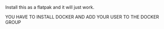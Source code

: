 Install this as a flatpak and it will just work.

YOU HAVE TO INSTALL DOCKER AND ADD YOUR USER TO THE DOCKER GROUP
